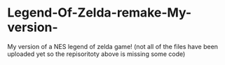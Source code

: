 # Legend-Of-Zelda-remake-My-version-
My version of a NES legend of zelda game!
(not all of the files have been uploaded yet so the repisoritoty above is missing some code)
